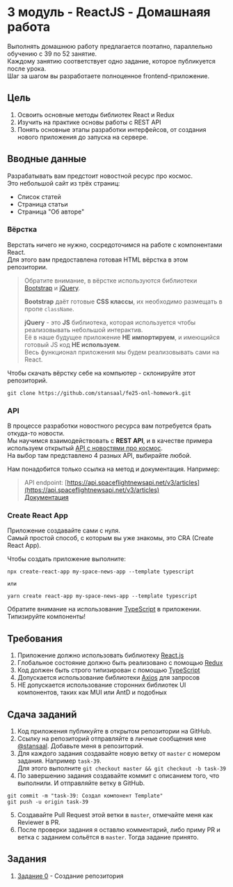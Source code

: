 # 3 модуль - ReactJS - Домашнаяя работа

Выполнять домашнюю работу предлагается поэтапно, параллельно обучению с 39 по 52 занятие.\
Каждому занятию соответствует одно задание, которое публикуется после урока.\
Шаг за шагом вы разработаете полноценное frontend-приложение.

## Цель
1. Освоить основные методы библиотек React и Redux
2. Изучить на практике основы работы с REST API
3. Понять основные этапы разработки интерфейсов, от создания нового приложения до запуска на сервере.


## Вводные данные
Разрабатывать вам предстоит новостной ресурс про космос.\
Это небольшой сайт из трёх страниц:
- Список статей
- Страница статьи
- Страница "Об авторе"

### Вёрстка
Верстать ничего не нужно, сосредоточимся на работе с компонентами React.\
Для этого вам предоставлена готовая HTML вёрстка в этом репозитории.
> Обратите внимание, в вёрстке используются библиотеки [Bootstrap](https://getbootstrap.com) и [jQuery](https://jquery.com/).
> 
> **Bootstrap** даёт готовые **CSS классы**, их необходимо размещать в пропе ```className```.
> 
> **jQuery** - это **JS** библиотека, которая используется чтобы реализовывать небольшой интерактив. \
> Её в наше будущее приложение **НЕ импортируем**, и имеющийся готовый JS код **НЕ используем**. \
> Весь функционал приложения мы будем реализовывать сами на React. 

Чтобы скачать вёрстку себе на компьютер - склонируйте этот репозиторий.
```
git clone https://github.com/stansaal/fe25-onl-homework.git
```

### API
В процессе разработки новостного ресурса вам потребуется брать откуда-то новости. \
Мы научимся взаимодействовать с **REST API**, и в качестве примера используем открытый [API с новостями про космос](https://thespacedevs.com/snapi). \
На выбор там представлено 4 разных API, выбирайте любой.

Нам понадобится только ссылка на метод и документация. Например:
> API endpoint: [https://api.spaceflightnewsapi.net/v3/articles](https://api.spaceflightnewsapi.net/v3/articles) \
> [Документация](https://api.spaceflightnewsapi.net/v3/documentation#/Article)

### Create React App
Приложение создавайте сами с нуля. \
Самый простой способ, с которым вы уже знакомы, это CRA (Create React App).

Чтобы создать приложение выполните:
```
npx create-react-app my-space-news-app --template typescript

или

yarn create react-app my-space-news-app --template typescript

```
Обратите внимание на использование [TypeScript](https://www.typescriptlang.org/) в приложении. Типизируйте компоненты!

## Требования
1. Приложение должно использовать библиотеку [React.js](https://ru.reactjs.org/)
2. Глобальное состояние должно быть реализовано с помощью [Redux](https://redux.js.org/)
3. Код должен быть строго типизирован с помощью [TypeScript](https://www.typescriptlang.org/)
4. Допускается использование библиотеки [Axios](https://axios-http.com/docs/intro) для запросов
5. НЕ допускается использование сторонних библиотек UI компонентов, таких как MUI или AntD и подобных

## Сдача заданий
1. Код приложения публикуйте в открытом репозитории на GitHub.
2. Ссылку на репозиторий отправляйте в личные сообщения мне [@stansaal](https://t.me/stansaal). Добавьте меня в репозиторий.
3. Для каждого задания создавайте новую ветку от ```master``` с номером задания. Например ```task-39```. \
Для этого выполните ```git checkout master && git checkout -b task-39```
4. По завершению задания создавайте коммит с описанием того, что выполнили. И отправляйте ветку в GitHub.
```
git commit -m "task-39: Создал компонент Template"
git push -u origin task-39
```
5. Создавайте Pull Request этой ветки в ```master```, отмечайте меня как Reviewer в PR.
6. После проверки задания я оставлю комментарий, либо приму PR и ветка с заданием сольётся в ```master```. Тогда задание принято.

## Задания
1. [Задание 0](tasks/task-0/) - Создание репозитория